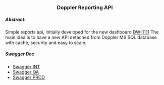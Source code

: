 <p align="center">
  <h3 align="center">Doppler Reporting API</h3>
</p>

<!-- ABSTRACT -->
<h5>Abstract:</h5>

Simple reports api, initially developed for the new dashboard [DW-1111](https://makingsense.atlassian.net/browse/DW-1111)
The main idea is to have a new API detached from Doppler MS SQL database with cache, security and easy to scale.

##### Swagger Doc

- [Swagger INT](https://apisint.fromdoppler.net/reporting/swagger/index.html)
- [Swagger QA](https://apisiqa.fromdoppler.net/reporting/swagger/index.html)
- [Swagger PROD](https://apis.fromdoppler.com/reporting/swagger/index.html)
